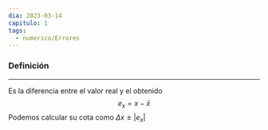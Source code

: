 ```yaml
---
dia: 2023-03-14
capitulo: 1
tags:
  - numerico/Errores
---
```

### Definición
---
Es la diferencia entre el valor real y el obtenido $$ e_x = x - \bar{x} $$
Podemos calcular su cota como $\Delta x \ge |e_{x}|$ 
